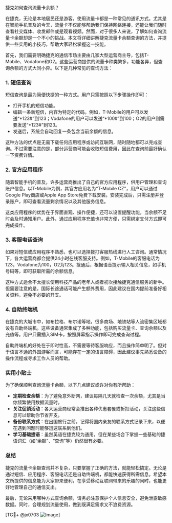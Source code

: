 捷克如何查询流量卡余额？

在捷克，无论是本地居民还是游客，使用流量卡都是一种常见的通讯方式。尤其是在智能手机普及的今天，流量卡不仅能够帮助我们保持网络连接，还能让我们随时查看社交媒体、收发邮件或是观看视频。然而，对于很多人来说，了解如何查询流量卡余额却是一个不小的挑战。本文将详细讲解捷克流量卡余额查询的方法，并提供一些实用的小技巧，帮助大家轻松掌握这一技能。

首先，我们需要明确捷克的通信市场主要由几家大型运营商主导，包括T-Mobile、Vodafone和O2。这些运营商提供的流量卡种类繁多，功能各异，但查询余额的方式大同小异。以下是几种常见的查询方法：

### 1. 短信查询

短信查询是最为简便快捷的一种方式。用户只需按照以下步骤操作即可：

- 打开手机的短信功能。
- 编辑一条新短信，内容为特定的代码。例如，T-Mobile的用户可以发送“*123#”到123；Vodafone的用户可以发送“*100#”到100；O2的用户则需要发送“*123#”到123。
- 发送后，系统会自动回复一条包含当前余额的信息。

这种方法的优点是无需下载任何应用程序或访问互联网，随时随地都可以完成查询。不过需要注意的是，部分运营商可能会收取短信费用，因此在查询前最好确认一下资费详情。

### 2. 官方应用程序

随着智能手机的普及，许多运营商推出了自己的官方应用程序，供用户管理和查询账户信息。以T-Mobile为例，其官方应用名为“T-Mobile CZ”，用户可以通过Google Play商店或Apple App Store免费下载安装。安装完成后，只需注册并登录账户，即可查看流量剩余情况以及其他服务信息。

这类应用程序的优势在于界面直观、操作便捷，还可以设置提醒功能，当余额不足时会及时通知用户。此外，通过应用程序充值也非常方便，只需绑定支付方式即可完成操作。

### 3. 客服电话查询

如果对短信或应用程序不熟悉，也可以选择拨打客服热线进行人工咨询。通常情况下，各大运营商都会提供24小时在线客服支持。例如，T-Mobile的客服电话为123，Vodafone为100，O2为123。拨通后，根据语音提示输入相关信息，如手机号码等，即可获取所需的余额信息。

这种方式适合不太擅长使用科技产品的老年人或者初次接触捷克通信服务的新手。但需要注意的是，国际长途通话可能产生额外费用，因此建议在国内提前准备好相关资料，避免不必要的开支。

### 4. 自助终端机

在捷克的大城市中，如布拉格、布尔诺等地，很多商场、地铁站等人流密集区域都设有自助终端机。这些设备通常集成了多种功能，包括购买流量卡、查询余额以及充值等。用户只需插入SIM卡，按照屏幕指示操作即可完成查询过程。

自助终端机的好处在于即时性高，不需要等待客服响应，而且操作简单明了。但对于语言不通的外国游客而言，可能存在一定的语言障碍，因此建议事先熟悉设备的操作流程或寻求工作人员的帮助。

### 实用小贴士

为了确保顺利查询流量卡余额，以下几点建议或许对你有所帮助：

- **定期检查余额**：为了避免意外断网，建议每隔几天就检查一次余额，尤其是当你频繁使用数据流量时。
- **关注促销活动**：各大运营商经常会推出各种优惠套餐或折扣活动，关注这些信息可以帮助你节省开支。
- **备份联系方式**：在出国旅行之前，记得将国内亲友的联系方式记录下来，以便在遇到问题时能够迅速联系到他们。
- **学习基础捷语**：虽然英语在捷克较为通用，但在某些场合下掌握一些基础的捷语词汇（如“余额”、“查询”等）仍然很有必要。

### 总结

捷克的流量卡余额查询并不复杂，只要掌握了正确的方法，就能轻松搞定。无论是通过短信、应用程序、客服电话还是自助终端机，都能快速获得所需信息。希望本文所提供的信息能为大家带来便利，在享受移动互联网带来的乐趣的同时，也能更好地管理自己的通信支出。

最后，无论采用哪种方式查询余额，请务必注意保护个人信息安全，避免泄露敏感数据。同时，合理规划流量使用，做到既满足需求又不浪费资源。

[TG💪+ @jx0703 ![Image](https://github.com/user-attachments/assets/dbca1d08-cadb-493c-b0ec-ad6f7a83f270)]